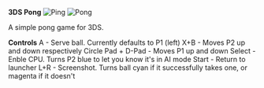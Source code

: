 **3DS Pong**
![Ping](http://i.imgur.com/43052oF.png)
![Pong](http://i.imgur.com/nc9kFQI.png)

A simple pong game for 3DS.

**Controls**
A - Serve ball. Currently defaults to P1 (left)
X+B - Moves P2 up and down respectively
Circle Pad + D-Pad - Moves P1 up and down
Select - Enble CPU. Turns P2 blue to let you know it's in AI mode
Start - Return to launcher
L+R - Screenshot. Turns ball cyan if it successfully takes one, or magenta if it doesn't
